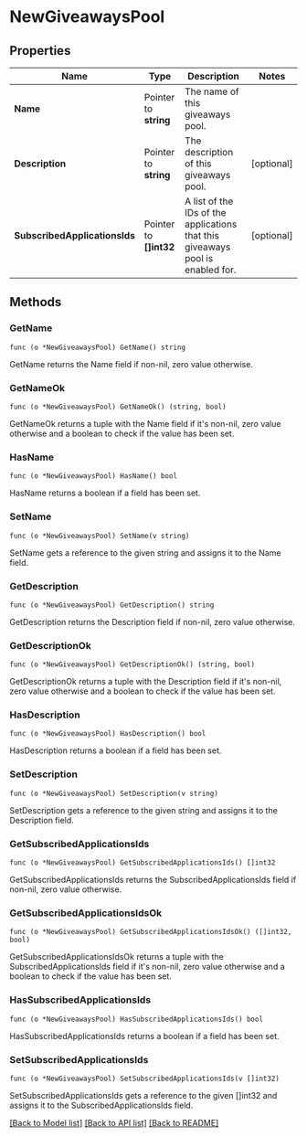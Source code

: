 # NewGiveawaysPool

## Properties

Name | Type | Description | Notes
------------ | ------------- | ------------- | -------------
**Name** | Pointer to **string** | The name of this giveaways pool. | 
**Description** | Pointer to **string** | The description of this giveaways pool. | [optional] 
**SubscribedApplicationsIds** | Pointer to **[]int32** | A list of the IDs of the applications that this giveaways pool is enabled for. | [optional] 

## Methods

### GetName

`func (o *NewGiveawaysPool) GetName() string`

GetName returns the Name field if non-nil, zero value otherwise.

### GetNameOk

`func (o *NewGiveawaysPool) GetNameOk() (string, bool)`

GetNameOk returns a tuple with the Name field if it's non-nil, zero value otherwise
and a boolean to check if the value has been set.

### HasName

`func (o *NewGiveawaysPool) HasName() bool`

HasName returns a boolean if a field has been set.

### SetName

`func (o *NewGiveawaysPool) SetName(v string)`

SetName gets a reference to the given string and assigns it to the Name field.

### GetDescription

`func (o *NewGiveawaysPool) GetDescription() string`

GetDescription returns the Description field if non-nil, zero value otherwise.

### GetDescriptionOk

`func (o *NewGiveawaysPool) GetDescriptionOk() (string, bool)`

GetDescriptionOk returns a tuple with the Description field if it's non-nil, zero value otherwise
and a boolean to check if the value has been set.

### HasDescription

`func (o *NewGiveawaysPool) HasDescription() bool`

HasDescription returns a boolean if a field has been set.

### SetDescription

`func (o *NewGiveawaysPool) SetDescription(v string)`

SetDescription gets a reference to the given string and assigns it to the Description field.

### GetSubscribedApplicationsIds

`func (o *NewGiveawaysPool) GetSubscribedApplicationsIds() []int32`

GetSubscribedApplicationsIds returns the SubscribedApplicationsIds field if non-nil, zero value otherwise.

### GetSubscribedApplicationsIdsOk

`func (o *NewGiveawaysPool) GetSubscribedApplicationsIdsOk() ([]int32, bool)`

GetSubscribedApplicationsIdsOk returns a tuple with the SubscribedApplicationsIds field if it's non-nil, zero value otherwise
and a boolean to check if the value has been set.

### HasSubscribedApplicationsIds

`func (o *NewGiveawaysPool) HasSubscribedApplicationsIds() bool`

HasSubscribedApplicationsIds returns a boolean if a field has been set.

### SetSubscribedApplicationsIds

`func (o *NewGiveawaysPool) SetSubscribedApplicationsIds(v []int32)`

SetSubscribedApplicationsIds gets a reference to the given []int32 and assigns it to the SubscribedApplicationsIds field.


[[Back to Model list]](../README.md#documentation-for-models) [[Back to API list]](../README.md#documentation-for-api-endpoints) [[Back to README]](../README.md)


